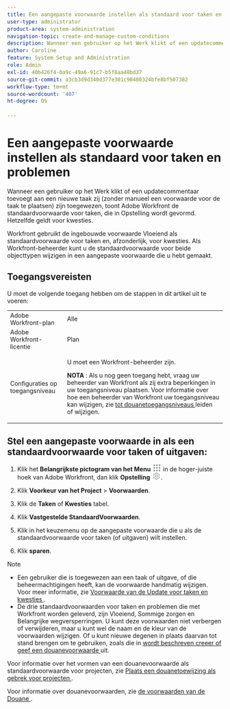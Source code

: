 ```yaml
---
title: Een aangepaste voorwaarde instellen als standaard voor taken en problemen
user-type: administrator
product-area: system-administration
navigation-topic: create-and-manage-custom-conditions
description: Wanneer een gebruiker op het Werk klikt of een updatecommentaar toevoegt aan een nieuwe taak zij (zonder manueel een voorwaarde voor de taak te plaatsen) zijn toegewezen, toont Adobe Workfront de standaardvoorwaarde voor taken, die in Opstelling wordt gevormd. Hetzelfde geldt voor kwesties.
author: Caroline
feature: System Setup and Administration
role: Admin
exl-id: 40b426f4-0a9c-49a6-91c7-b5f8aa48bd37
source-git-commit: a3cb3d9d340d377e301c98480324bfe8bf507382
workflow-type: tm+mt
source-wordcount: '407'
ht-degree: 0%

---
```


# Een aangepaste voorwaarde instellen als standaard voor taken en problemen

Wanneer een gebruiker op het Werk klikt of een updatecommentaar toevoegt aan een nieuwe taak zij (zonder manueel een voorwaarde voor de taak te plaatsen) zijn toegewezen, toont Adobe Workfront de standaardvoorwaarde voor taken, die in Opstelling wordt gevormd. Hetzelfde geldt voor kwesties.

Workfront gebruikt de ingebouwde voorwaarde Vloeiend als standaardvoorwaarde voor taken en, afzonderlijk, voor kwesties. Als Workfront-beheerder kunt u de standaardvoorwaarde voor beide objecttypen wijzigen in een aangepaste voorwaarde die u hebt gemaakt.

## Toegangsvereisten

U moet de volgende toegang hebben om de stappen in dit artikel uit te voeren:

<table style="table-layout:auto"> 
 <col> 
 <col> 
 <tbody> 
  <tr> 
   <td role="rowheader">Adobe Workfront-plan</td> 
   <td>Alle</td> 
  </tr> 
  <tr> 
   <td role="rowheader">Adobe Workfront-licentie</td> 
   <td>Plan</td> 
  </tr> 
  <tr> 
   <td role="rowheader">Configuraties op toegangsniveau</td> 
   <td> <p>U moet een Workfront-beheerder zijn.</p> <p><b> NOTA </b>: Als u nog geen toegang hebt, vraag uw beheerder van Workfront als zij extra beperkingen in uw toegangsniveau plaatsen. Voor informatie over hoe een beheerder van Workfront uw toegangsniveau kan wijzigen, zie <a href="../../../administration-and-setup/add-users/configure-and-grant-access/create-modify-access-levels.md" class="MCXref xref"> tot douanetoegangsniveaus </a> leiden of wijzigen.</p> </td> 
  </tr> 
 </tbody> 
</table>

## Stel een aangepaste voorwaarde in als een standaardvoorwaarde voor taken of uitgaven:

1. Klik het **Belangrijkste pictogram van het Menu** ![](assets/main-menu-icon.png) in de hoger-juiste hoek van Adobe Workfront, dan klik **Opstelling** ![](assets/gear-icon-settings.png).

1. Klik **Voorkeur van het Project** > **Voorwaarden**.

1. Klik de **Taken** of **Kwesties** tabel.

1. Klik **Vastgestelde StandaardVoorwaarden**.
1. Klik in het keuzemenu op de aangepaste voorwaarde die u als de standaardvoorwaarde voor taken (of uitgaven) wilt instellen.
1. Klik **sparen**.

>[!NOTE]
>
>* Een gebruiker die is toegewezen aan een taak of uitgave, of die beheermachtigingen heeft, kan de voorwaarde handmatig wijzigen. Voor meer informatie, zie [ Voorwaarde van de Update voor taken en kwesties ](../../../manage-work/projects/updating-work-in-a-project/update-condition-for-tasks-and-issues.md).
>* De drie standaardvoorwaarden voor taken en problemen die met Workfront worden geleverd, zijn Vloeiend, Sommige zorgen en Belangrijke wegversperringen. U kunt deze voorwaarden niet verbergen of verwijderen, maar u kunt wel de naam en de kleur van de voorwaarden wijzigen. Of u kunt nieuwe degenen in plaats daarvan tot stand brengen om te gebruiken, zoals die in [ wordt beschreven creeer of geef een douanevoorwaarde ](../../../administration-and-setup/customize-workfront/create-manage-custom-conditions/create-edit-custom-conditions.md) uit.
>

Voor informatie over het vormen van een douanevoorwaarde als standaardvoorwaarde voor projecten, zie [ Plaats een douanetoewijzing als gebrek voor projecten ](../../../administration-and-setup/customize-workfront/create-manage-custom-conditions/set-custom-condition-default-projects.md).

Voor informatie over douanevoorwaarden, zie [ de voorwaarden van de Douane ](../../../administration-and-setup/customize-workfront/create-manage-custom-conditions/custom-conditions.md).
